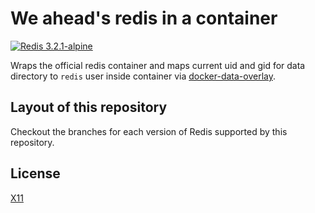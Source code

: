 # We ahead's redis in a container

[![Redis 3.2.1-alpine](https://img.shields.io/badge/Redis-3.2.1--alpine-green.svg)](https://github.com/weahead/docker-redis/tree/v3.2.1-alpine)

Wraps the official redis container and maps current uid and gid for data
directory to `redis` user inside container via [docker-data-overlay](https://github.com/weahead/docker-data-overlay).


## Layout of this repository

Checkout the branches for each version of Redis supported by this repository.


## License

[X11](LICENSE)
